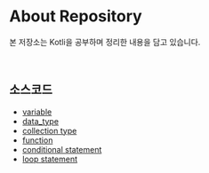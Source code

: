# About Repository
본 저장소는 Kotli을 공부하며 정리한 내용을 담고 있습니다.

<br/>

## 소스코드
- [variable](variable.kt)
- [data_type](data_type.kt)
- [collection type](collection_type.kt)
- [function](function.kt)
- [conditional statement](conditional_statement.kt)
- [loop statement](loop_statement.kt)
